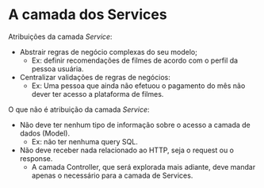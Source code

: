 # A camada dos Services

Atribuições da camada _Service_:
- Abstrair regras de negócio complexas do seu modelo;
  - Ex: definir recomendações de filmes de acordo com o perfil da pessoa usuária.
- Centralizar validações de regras de negócios:
  - Ex: Uma pessoa que ainda não efetuou o pagamento do mês não dever ter acesso a plataforma de filmes.

O que não é atribuição da camada _Service_:
- Não deve ter nenhum tipo de informação sobre o acesso a camada de dados (Model).
  - Ex: não ter nenhuma query SQL.
- Não deve receber nada relacionado ao HTTP, seja o request ou o response.
  - A camada Controller, que será explorada mais adiante, deve mandar apenas o necessário para a camada de Services.